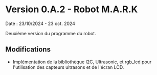 # Version 0.A.2 - Robot M.A.R.K

Date : 23/10/2024 - 23 oct. 2024<br />

Deuxième version du programme du robot.

## Modifications

- Implémentation de la bibliothèque I2C, Ultrasonic, et rgb_lcd pour l'utilisation des capteurs ultrasons et de l'écran LCD.
